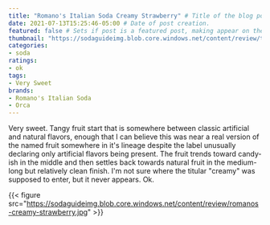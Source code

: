 ```yaml
---
title: "Romano's Italian Soda Creamy Strawberry" # Title of the blog post.
date: 2021-07-13T15:25:46-05:00 # Date of post creation.
featured: false # Sets if post is a featured post, making appear on the home page side bar.
thumbnail: "https://sodaguideimg.blob.core.windows.net/content/review/thumbs/romanos-creamy-strawberry.jpg" # Sets thumbnail image appearing inside card on homepage.
categories:
- soda
ratings:
- ok
tags:
- Very Sweet
brands:
- Romano's Italian Soda
- Orca
---
```


Very sweet. Tangy fruit start that is somewhere between classic artificial and natural flavors, enough that I can believe this was near a real version of the named fruit somewhere in it's lineage despite the label unusually declaring only artificial flavors being present. The fruit trends toward candy-ish in the middle and then settles back towards natural fruit in the medium-long but relatively clean finish. I'm not sure where the titular "creamy" was supposed to enter, but it never appears. Ok.

{{< figure src="https://sodaguideimg.blob.core.windows.net/content/review/romanos-creamy-strawberry.jpg" >}}